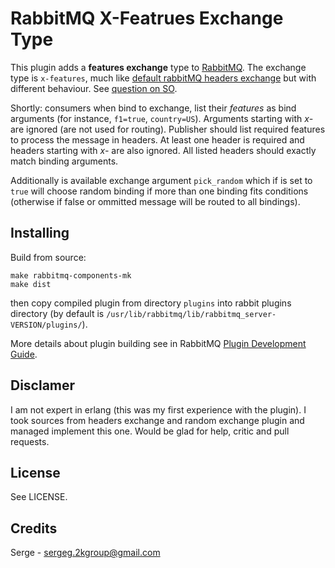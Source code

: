 # RabbitMQ X-Featrues Exchange Type #

This plugin adds a __features exchange__ type to [RabbitMQ](http://www.rabbitmq.com). The exchange type is `x-features`, much like [default rabbitMQ headers exchange](https://github.com/rabbitmq/rabbitmq-server/blob/master/src/rabbit_exchange_type_headers.erl) but with different behaviour. See [question on SO](http://stackoverflow.com/q/40606942/1002036).

Shortly: consumers when bind to exchange, list their _features_ as bind arguments (for instance, `f1=true`, `country=US`). Arguments starting with _x-_ are ignored (are not used for routing). Publisher should list required features to process the message in headers. At least one header is required and headers starting with _x-_ are also ignored. All listed headers should exactly match binding arguments.

Additionally is available exchange argument `pick_random` which if is set to `true` will choose random binding if more than one binding fits conditions (otherwise if false or ommitted message will be routed to all bindings).

## Installing ##

Build from source:

    make rabbitmq-components-mk
    make dist

then copy compiled plugin from directory `plugins` into rabbit plugins directory (by default is `/usr/lib/rabbitmq/lib/rabbitmq_server-VERSION/plugins/`).

More details about plugin building see in RabbitMQ [Plugin Development Guide](https://www.rabbitmq.com/plugin-development.html).

## Disclamer ##

I am not expert in erlang (this was my first experience with the plugin). I took sources from headers exchange and random exchange plugin and managed implement this one. Would be glad for help, critic and pull requests.

## License ##

See LICENSE.

## Credits ##

Serge - sergeg.2kgroup@gmail.com

